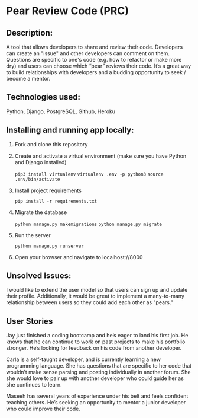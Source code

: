 # Pear Review Code (PRC)

## Description:

A tool that allows developers to share and review their code. Developers can create an "issue" and other developers can comment on them. Questions are specific to one's code (e.g. how to refactor or make more dry) and users can choose which “pear” reviews their code. It’s a great way to build relationships with developers and a budding opportunity to seek / become a mentor.

## Technologies used:

Python, Django, PostgreSQL, Github, Heroku

## Installing and running app locally:

1.  Fork and clone this repository
2.  Create and activate a virtual environment (make sure you have Python and Django installed)

    `pip3 install virtualenv`
    `virtualenv .env -p python3`
    `source .env/bin/activate`

3.  Install project requirements

    `pip install -r requirements.txt`

4.  Migrate the database

    `python manage.py makemigrations`
    `python manage.py migrate`

5.  Run the server

    `python manage.py runserver`

6.  Open your browser and navigate to localhost://8000

## Unsolved Issues:

I would like to extend the user model so that users can sign up and update their profile. Additionally, it would be great to implement a many-to-many relationship between users so they could add each other as "pears."

## User Stories

Jay just finished a coding bootcamp and he’s eager to land his first job. He knows that he can continue to work on past projects to make his portfolio stronger. He’s looking for feedback on his code from another developer.

Carla is a self-taught developer, and is currently learning a new programming language. She has questions that are specific to her code that wouldn’t make sense parsing and posting individually in another forum. She she would love to pair up with another developer who could guide her as she continues to learn.

Maseeh has several years of experience under his belt and feels confident teaching others. He’s seeking an opportunity to mentor a junior developer who could improve their code.
